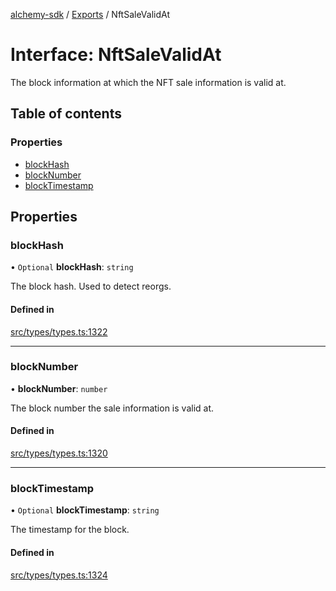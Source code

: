 [alchemy-sdk](../README.md) / [Exports](../modules.md) / NftSaleValidAt

# Interface: NftSaleValidAt

The block information at which the NFT sale information is valid at.

## Table of contents

### Properties

- [blockHash](NftSaleValidAt.md#blockhash)
- [blockNumber](NftSaleValidAt.md#blocknumber)
- [blockTimestamp](NftSaleValidAt.md#blocktimestamp)

## Properties

### blockHash

• `Optional` **blockHash**: `string`

The block hash. Used to detect reorgs.

#### Defined in

[src/types/types.ts:1322](https://github.com/alchemyplatform/alchemy-sdk-js/blob/e05babb/src/types/types.ts#L1322)

___

### blockNumber

• **blockNumber**: `number`

The block number the sale information is valid at.

#### Defined in

[src/types/types.ts:1320](https://github.com/alchemyplatform/alchemy-sdk-js/blob/e05babb/src/types/types.ts#L1320)

___

### blockTimestamp

• `Optional` **blockTimestamp**: `string`

The timestamp for the block.

#### Defined in

[src/types/types.ts:1324](https://github.com/alchemyplatform/alchemy-sdk-js/blob/e05babb/src/types/types.ts#L1324)
